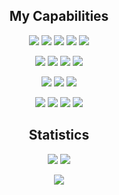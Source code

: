<!-- Languages and Tools -->
<h2 align="center">My Capabilities</h2>
<p align="center">
  <!-- Languages -->
  <!--Javascript--><img src="https://img.shields.io/badge/JavaScript-F7DF1E?style=for-the-badge&logo=javascript&logoColor=black" /> 
  <!--Java--><img src="https://img.shields.io/badge/Java-007396?style=for-the-badge&logo=java&logoColor=white" />
  <!--C--><img src="https://img.shields.io/badge/C-A8B9CC?style=for-the-badge&logo=c&logoColor=white" />
  <!--C++--><img src="https://img.shields.io/badge/C++-00599C?style=for-the-badge&logo=c%2B%2B&logoColor=white" />
  <!--Python--><img src="https://img.shields.io/badge/Python-3776AB?style=for-the-badge&logo=python&logoColor=white" />
</p>

<p align="center">
  <!-- Frontend -->
  <!--HTML5--><img src="https://img.shields.io/badge/HTML5-E34F26?style=for-the-badge&logo=html5&logoColor=white" />
  <!--CSS3--><img src="https://img.shields.io/badge/CSS3-1572B6?style=for-the-badge&logo=css3&logoColor=white" />
  <!--React--><img src="https://img.shields.io/badge/React-61DAFB?style=for-the-badge&logo=react&logoColor=black" />
  <!--Lua--><img src="https://img.shields.io/badge/Lua-2C2D72?style=for-the-badge&logo=lua&logoColor=white" />
</p>

<p align="center">
  <!-- Backend -->
  <!--Node.js--><img src="https://img.shields.io/badge/Node.js-339933?style=for-the-badge&logo=node-dot-js&logoColor=white" />
  <!--PostgreSQL--><img src="https://img.shields.io/badge/PostgreSQL-336791?style=for-the-badge&logo=postgresql&logoColor=white" />
  <!--MySQL--><img src="https://img.shields.io/badge/MySQL-4479A1?style=for-the-badge&logo=mysql&logoColor=white" />
</p>

<p align="center">
  <!-- Other Tools -->
  <!--Blender--><img src="https://img.shields.io/badge/Blender-F5792A?style=for-the-badge&logo=blender&logoColor=white" />
  <!--Postman--><img src="https://img.shields.io/badge/Postman-FF6C37?style=for-the-badge&logo=postman&logoColor=white" />
  <!--VS Code--><img src="https://img.shields.io/badge/VS%20Code-007ACC?style=for-the-badge&logo=visual-studio-code&logoColor=white" />
  <!--QT Creator--><img src="https://img.shields.io/badge/QT%20Creator-41CD52?style=for-the-badge&logo=qt&logoColor=white" />
</p>

<!-- GitHub Statistics -->
<h2 align="center">Statistics</h2>
<p align="center">
  <img src="https://github-readme-stats.vercel.app/api?username=Ville-A&show_icons=true&theme=dark&hide_title=true&count_private=true" />
  <img src="https://github-readme-stats.vercel.app/api/top-langs/?username=Ville-A&layout=compact&theme=dark" />
</p>

<!-- GitHub Profile Summary -->
<p align="center">
  <img src="https://github-profile-summary-cards.vercel.app/api/cards/profile-details?username=Ville-A&theme=dark" />
</p>
 
